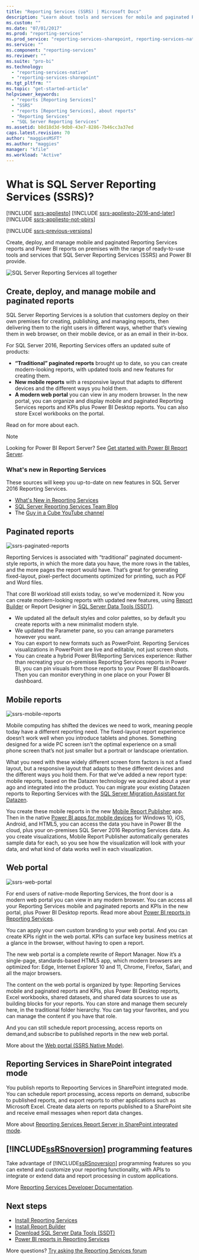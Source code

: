 ```yaml
---
title: "Reporting Services (SSRS) | Microsoft Docs"
description: "Learn about tools and services for mobile and paginated Reporting Services reports and Power BI reports on premises."
ms.custom: ""
ms.date: "07/01/2017"
ms.prod: "reporting-services"
ms.prod_service: "reporting-services-sharepoint, reporting-services-native"
ms.service: ""
ms.component: "reporting-services"
ms.reviewer: ""
ms.suite: "pro-bi"
ms.technology: 
  - "reporting-services-native"
  - "reporting-services-sharepoint"
ms.tgt_pltfrm: ""
ms.topic: "get-started-article"
helpviewer_keywords: 
  - "reports [Reporting Services]"
  - "SSRS"
  - "reports [Reporting Services], about reports"
  - "Reporting Services"
  - "SQL Server Reporting Services"
ms.assetid: b8d18d3d-9db0-43e7-8286-7b46cc3a37ed
caps.latest.revision: 70
author: "maggiesMSFT"
ms.author: "maggies"
manager: "kfile"
ms.workload: "Active"
---
```


# What is SQL Server Reporting Services (SSRS)?

[!INCLUDE [ssrs-appliesto](../includes/ssrs-appliesto.md)] [!INCLUDE [ssrs-appliesto-2016-and-later](../includes/ssrs-appliesto-2016-and-later.md)] [!INCLUDE [ssrs-appliesto-not-pbirs](../includes/ssrs-appliesto-not-pbirs.md)]

[!INCLUDE [ssrs-previous-versions](../includes/ssrs-previous-versions.md)]

Create, deploy, and manage mobile and paginated Reporting Services reports and Power BI reports on premises with the range of ready-to-use tools and services that SQL Server Reporting Services (SSRS) and Power BI provide.

![SQL Server Reporting Services all together](../reporting-services/media/ss-reporting-services-all-together.png "SQL Server Reporting Services all together")

## Create, deploy, and manage mobile and paginated reports

SQL Server Reporting Services is a solution that customers deploy on their own premises for creating, publishing, and managing reports, then delivering them to the right users in different ways, whether that’s viewing them in web browser, on their mobile device, or as an email in their in-box.

For SQL Server 2016, Reporting Services offers an updated suite of products:

* **“Traditional” paginated reports** brought up to date, so you can create modern-looking reports, with updated tools and new features for creating them.
* **New mobile reports** with a responsive layout that adapts to different devices and the different ways you hold them.
* **A modern web portal** you can view in any modern browser. In the new portal, you can organize and display mobile and paginated Reporting Services reports and KPIs plus Power BI Desktop reports. You can also store Excel workbooks on the portal.

Read on for more about each.

> [!NOTE]
> Looking for Power BI Report Server? See [Get started with Power BI Report Server](https://powerbi.microsoft.com/documentation/reportserver-get-started/).

### What's new in Reporting Services

These sources will keep you up-to-date on new features in SQL Server 2016 Reporting Services.

* [What's New in Reporting Services](../reporting-services/what-s-new-in-sql-server-reporting-services-ssrs.md)
* [SQL Server Reporting Services Team Blog](https://blogs.msdn.microsoft.com/sqlrsteamblog/)
* The [Guy in a Cube YouTube channel](https://www.youtube.com/channel/UCFp1vaKzpfvoGai0vE5VJ0w)

## Paginated reports

![ssrs-paginated-reports](../reporting-services/media/ssrs-paginated-reports.png)

Reporting Services is associated with “traditional” paginated document-style reports, in which the more data you have, the more rows in the tables, and the more pages the report would have. That’s great for generating fixed-layout, pixel-perfect documents optimized for printing, such as PDF and Word files.

That core BI workload still exists today, so we’ve modernized it. Now you can create modern-looking reports with updated new features, using [Report Builder](../reporting-services/report-builder/report-builder-in-sql-server-2016.md) or Report Designer in [SQL Server Data Tools (SSDT)](../reporting-services/tools/reporting-services-in-sql-server-data-tools-ssdt.md).

* We updated all the default styles and color palettes, so by default you create reports with a new minimalist modern style.
* We updated the Parameter pane, so you can arrange parameters however you want.
* You can export to new formats such as PowerPoint. Reporting Services visualizations in PowerPoint are live and editable, not just screen shots.
* You can create a hybrid Power BI/Reporting Services experience:  Rather than recreating your on-premises Reporting Services reports in Power BI, you can pin visuals from those reports to your Power BI dashboards. Then you can monitor everything in one place on your Power BI dashboard.

## Mobile reports

![ssrs-mobile-reports](../reporting-services/media/ssrs-mobile-reports.png)

Mobile computing has shifted the devices we need to work, meaning people today have a different reporting need. The fixed-layout report experience doesn’t work well when you introduce tablets and phones. Something designed for a wide PC screen isn’t the optimal experience on a small phone screen that’s not just smaller but a portrait or landscape orientation.

What you need with these widely different screen form factors is not a fixed layout, but a responsive layout that adapts to these different devices and the different ways you hold them. For that we’ve added a new report type: mobile reports, based on the Datazen technology we acquired about a year ago and integrated into the product. You can migrate your existing Datazen reports to Reporting Services with the [SQL Server Migration Assistant for Datazen](https://www.microsoft.com/download/details.aspx?id=53128). 

You create these mobile reports in the new [Mobile Report Publisher](../reporting-services/mobile-reports/create-mobile-reports-with-sql-server-mobile-report-publisher.md) app. Then in the native [Power BI apps for mobile devices](https://powerbi.microsoft.com/documentation/powerbi-power-bi-apps-for-mobile-devices/) for Windows 10, iOS, Android, and HTML5, you can access the data you have in Power BI the cloud, plus your on-premises SQL Server 2016 Reporting Services data. As you create visualizations, Mobile Report Publisher automatically generates sample data for each, so you see how the visualization will look with your data, and what kind of data works well in each visualization.

## Web portal

![ssrs-web-portal](../reporting-services/media/ssrs-web-portal.png)

For end users of native-mode Reporting Services, the front door is a modern web portal you can view in any modern browser. You can access all your Reporting Services mobile and paginated reports and KPIs in the new portal, plus Power BI Desktop reports. Read more about [Power BI reports in Reporting Services](../reporting-services/power-bi-reports-in-reporting-services.md).  

You can apply your own custom branding to your web portal. And you can create KPIs right in the web portal. KPIs can surface key business metrics at a glance in the browser, without having to open a report. 

The new web portal is a complete rewrite of Report Manager. Now it’s a single-page, standards-based HTML5 app, which modern browsers are optimized for: Edge, Internet Explorer 10 and 11, Chrome, Firefox, Safari, and all the major browsers.

The content on the web portal is organized by type: Reporting Services mobile and paginated reports and KPIs, plus Power BI Desktop reports, Excel workbooks, shared datasets, and shared data sources to use as building blocks for your reports. You can store and manage them securely here, in the traditional folder hierarchy. You can tag your favorites, and you can manage the content if you have that role.

And you can still schedule report processing, access reports on demand,and subscribe to published reports in the new web portal.

More about the [Web portal (SSRS Native Mode)](../reporting-services/web-portal-ssrs-native-mode.md).

## Reporting Services in SharePoint integrated mode

You publish reports to Repoorting Services in SharePoint integrated mode. You can schedule report processing, access reports on demand, subscribe to published reports, and export reports to other applications such as Microsoft Excel. Create data alerts on reports published to a SharePoint site and receive email messages when report data changes.  

More about [Reporting Services Report Server in SharePoint integrated mode](../reporting-services/report-server-sharepoint/reporting-services-report-server-sharepoint-mode.md).

## [!INCLUDE[ssRSnoversion](../includes/ssrsnoversion-md.md)] programming features

Take advantage of [!INCLUDE[ssRSnoversion](../includes/ssrsnoversion-md.md)] programming features so you can  extend and customize your reporting functionality, with APIs to integrate or extend data and report processing in custom applications.

More [Reporting Services Developer Documentation](../reporting-services/reporting-services-developer-documentation.md). 

## Next steps

* [Install Reporting Services](../reporting-services/install-windows/install-reporting-services.md)  
* [Install Report Builder](../reporting-services/install-windows/install-report-builder.md)   
* [Download SQL Server Data Tools (SSDT)](http://go.microsoft.com/fwlink/?LinkID=616714)  
* [Power BI reports in Reporting Services](../reporting-services/power-bi-reports-in-reporting-services.md)

More questions? [Try asking the Reporting Services forum](http://go.microsoft.com/fwlink/?LinkId=620231)
